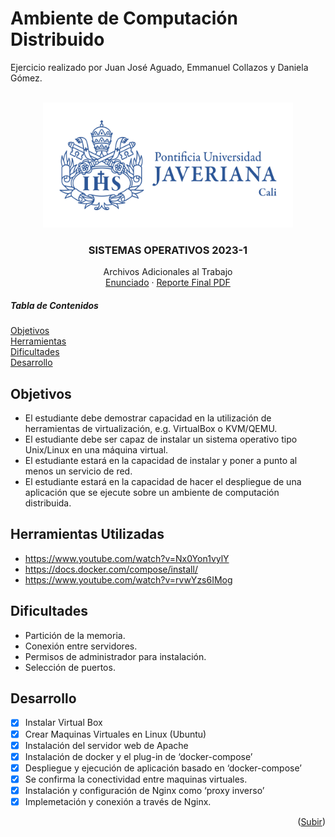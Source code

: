 # Ambiente de Computación Distribuido
Ejercicio realizado por Juan José Aguado, Emmanuel Collazos y Daniela Gómez.
<a name="readme-top"></a>
<!-- LOGO -->
<br />
<div align="center">
  <a href="imagenes/logo horizontal.png">
    <img src="imagenes/logo horizontal.png" alt="LogoJaveriaa" width="400" height="200">
  </a>

  <h3 align="center">SISTEMAS OPERATIVOS  2023-1</h3>

  <p align="center">
    Archivos Adicionales al Trabajo
    <br />
    <a href="Instrucciones.pdf">Enunciado</a>
    ·
    <a href="https://github.com/othneildrew/Best-README-Template/issues">Reporte Final PDF</a>
  </p>
</div>

##### Tabla de Contenidos
[Objetivos](#objet)  
[Herramientas](#her)  
[Dificultades](#dif)  
[Desarrollo](#des)  



<!-- OBJETIVOS -->
## Objetivos 
<a name="objet"></a>

* El estudiante debe demostrar capacidad en la utilización de herramientas de virtualización, e.g. VirtualBox o KVM/QEMU.
* El estudiante debe ser capaz de instalar un sistema operativo tipo Unix/Linux en una máquina virtual.
* El estudiante estará en la capacidad de instalar y poner a punto al menos un servicio de red.
* El estudiante estará en la capacidad de hacer el despliegue de una aplicación que se ejecute sobre un ambiente de computación distribuida.

## Herramientas Utilizadas
<a name="her"></a>
- https://www.youtube.com/watch?v=Nx0Yon1vylY
- https://docs.docker.com/compose/install/
- https://www.youtube.com/watch?v=rvwYzs6IMog


## Dificultades
<a name="dif"></a>
- Partición de la memoria.
- Conexión entre servidores.
- Permisos de administrador para instalación.
- Selección de puertos. 


<!-- ROADMAP -->
## Desarrollo
<a name="des"></a>

- [x] Instalar Virtual Box
- [x] Crear Maquinas Virtuales en Linux (Ubuntu)
- [x] Instalación del servidor web de Apache
- [x] Instalación de docker y el plug-in de ‘docker-compose’
- [x] Despliegue y ejecución de aplicación basado en ‘docker-compose’
- [x] Se confirma la conectividad entre maquinas virtuales.
- [x] Instalación y configuración de Nginx como ‘proxy inverso’
- [x] Implemetación y conexión a través de Nginx.

<p align="right">(<a href="#readme-top">Subir</a>)</p>
